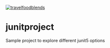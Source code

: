 [![travelfoodblends](https://circleci.com/gh/travelfoodblends/junitproject/tree/circleci-project-setup.svg?style=shield)](https://app.circleci.com/pipelines/github/travelfoodblends/junitproject/tree/circleci-project-setup)

# junitproject
Sample project to explore different junit5 options
